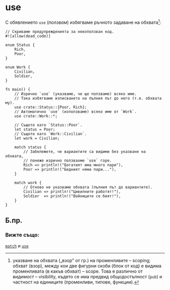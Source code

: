 # use

С обявлението `use` (*ползвам*) избягваме ръчното задаване на обхвата[^scoping]:

```rust,editable
// Скриваме предупрежденията за неизползван код.
#![allow(dead_code)]

enum Status {
    Rich,
    Poor,
}

enum Work {
    Civilian,
    Soldier,
}

fn main() {
    // Изрично `use` (указваме, че ще ползваме) всяко име.
    // Така избягваме изписването на пълния път до него (т.е. обхвата му).
    use crate::Status::{Poor, Rich};
    // Автоматично `use` (използваме) всяко име от `Work`.
    use crate::Work::*;

    // Същото като `Status::Poor`.
    let status = Poor;
    // Същото като `Work::Civilian`.
    let work = Civilian;

    match status {
        // Забележете, че вариантите са видими без указване на обхвата,
        // понеже изрично ползвахме `use` горе.
        Rich => println!("Богатият има много пари"),
        Poor => println!("Бедният няма пари..."),
    }

    match work {
        // Отново не указваме обхвата (пълния път до вариантите).
        Civilian => println!("Цивилните работят!"),
        Soldier  => println!("Войниците се бият!"),
    }
}
```

## Б.пр.

[^scoping]: указване на обхвата („взор” от гр.) на променливите – scoping;
  обхват (взор), между кои две фигурни скоби (блок от код) е видима
  променливата (в какъв обхват) – scope. Това е различно от _видимост_ –
  visibility, където се има предвид общодостъпност (`pub`) и частност на
  единиците (променливи, типове, функции).

### Вижте също:

[`match`][match] и [`use`][use] 

[use]: ../../mod/use.md
[match]: ../../flow_control/match.md
